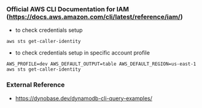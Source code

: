 ### Official AWS CLI Documentation for IAM (https://docs.aws.amazon.com/cli/latest/reference/iam/)
- to check credentials setup 
```
aws sts get-caller-identity
```
- to check credentials setup in specific account profile
```
AWS_PROFILE=dev AWS_DEFAULT_OUTPUT=table AWS_DEFAULT_REGION=us-east-1 aws sts get-caller-identity
```

### External Reference 
 - https://dynobase.dev/dynamodb-cli-query-examples/
   

